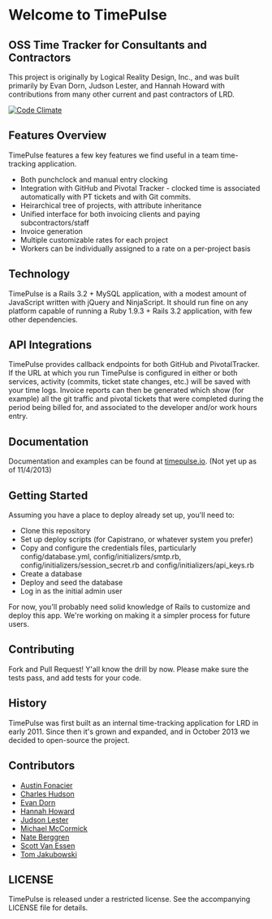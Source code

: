 # Welcome to TimePulse
## OSS Time Tracker for Consultants and Contractors

This project is originally by Logical Reality Design, Inc., and was built primarily
by Evan Dorn, Judson Lester, and Hannah Howard with contributions from many other
current and past contractors of LRD.

[![Code Climate](https://codeclimate.com/repos/52793e167e00a4591d00005c/badges/454bdc2ee23863e3bbe3/gpa.png)](https://codeclimate.com/repos/52793e167e00a4591d00005c/feed)

## Features Overview

TimePulse features a few key features we find useful in a team time-tracking application.

* Both punchclock and manual entry clocking
* Integration with GitHub and Pivotal Tracker - clocked time is associated automatically with PT tickets and with Git commits.
* Heirarchical tree of projects, with attribute inheritance
* Unified interface for both invoicing clients and paying subcontractors/staff
* Invoice generation
* Multiple customizable rates for each project
* Workers can be individually assigned to a rate on a per-project basis

## Technology

TimePulse is a Rails 3.2 + MySQL application, with a modest amount of JavaScript written with jQuery and NinjaScript.  It should run fine on any platform capable of running a Ruby 1.9.3 + Rails 3.2 application, with few other dependencies.

## API Integrations

TimePulse provides callback endpoints for both GitHub and PivotalTracker. If the URL at which you run TimePulse is configured in either or both services, activity (commits, ticket state changes, etc.) will be saved with your time logs. Invoice reports can then be generated which show (for example) all the git traffic and pivotal tickets that were completed during the period being billed for, and associated to the developer and/or work hours entry.

## Documentation

Documentation and examples can be found at [timepulse.io](http://timepulse.io, "TimePulse Home Page").  (Not yet up as of 11/4/2013)

## Getting Started

Assuming you have a place to deploy already set up, you'll need to:
  * Clone this repository
  * Set up deploy scripts (for Capistrano, or whatever system you prefer)
  * Copy and configure the credentials files, particularly config/database.yml, config/initializers/smtp.rb, config/initializers/session_secret.rb and config/initializers/api_keys.rb
  * Create a database
  * Deploy and seed the database
  * Log in as the initial admin user

For now, you'll probably need solid knowledge of Rails to customize and deploy this app.  We're working on making it a simpler process for future users.

## Contributing

Fork and Pull Request! Y'all know the drill by now.  Please make sure the tests pass, and add tests for your code.

## History

TimePulse was first built as an internal time-tracking application for LRD in early 2011.  Since then it's grown and expanded, and in October 2013 we decided to open-source the project.

## Contributors

* [Austin Fonacier](http://github.com/austinrfnd)
* [Charles Hudson](http://github.com/phobetron)
* [Evan Dorn](http://github.com/idahoev)
* [Hannah Howard](http://github.com/hannahhoward)
* [Judson Lester](http://github.com/nyarly)
* [Michael McCormick](http://github.com/dipolesource)
* [Nate Berggren](http://github.com/baksmak)
* [Scott Van Essen](http://github.com/purplebaron)
* [Tom Jakubowski](http://github.com/tomjakubowski)

## LICENSE

TimePulse is released under a restricted license. See the accompanying LICENSE file for details.



